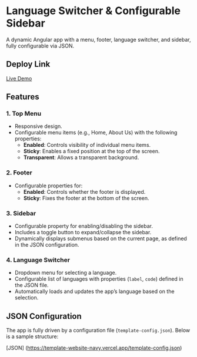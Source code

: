 # Language Switcher & Configurable Sidebar

A dynamic Angular app with a menu, footer, language switcher, and sidebar, fully configurable via JSON.

## Deploy Link
[Live Demo](https://template-website-navy.vercel.app/home) <!-- Replace # with your deployed app link -->

## Features

### 1. **Top Menu**
- Responsive design.
- Configurable menu items (e.g., Home, About Us) with the following properties:
  - **Enabled**: Controls visibility of individual menu items.
  - **Sticky**: Enables a fixed position at the top of the screen.
  - **Transparent**: Allows a transparent background.

### 2. **Footer**
- Configurable properties for:
  - **Enabled**: Controls whether the footer is displayed.
  - **Sticky**: Fixes the footer at the bottom of the screen.

### 3. **Sidebar**
- Configurable property for enabling/disabling the sidebar.
- Includes a toggle button to expand/collapse the sidebar.
- Dynamically displays submenus based on the current page, as defined in the JSON configuration.

### 4. **Language Switcher**
- Dropdown menu for selecting a language.
- Configurable list of languages with properties (`label`, `code`) defined in the JSON file.
- Automatically loads and updates the app’s language based on the selection.

## JSON Configuration

The app is fully driven by a configuration file (`template-config.json`). Below is a sample structure:

[JSON] (https://template-website-navy.vercel.app/template-config.json)
